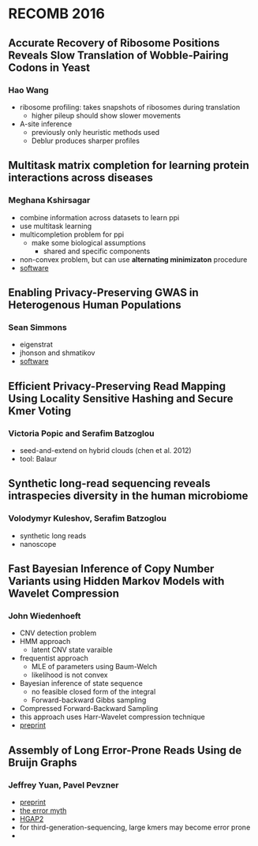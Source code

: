# RECOMB 2016 #

## Accurate Recovery of Ribosome Positions Reveals Slow Translation of Wobble-Pairing Codons in Yeast ##
### Hao Wang ###

- ribosome profiling: takes snapshots of ribosomes during translation
    - higher pileup should show slower movements
- A-site inference
    - previously only heuristic methods used
    - Deblur produces sharper profiles

## Multitask matrix completion for learning protein interactions across diseases ##
### Meghana Kshirsagar ###

- combine information across datasets to learn ppi
- use multitask learning
- multicompletion problem for ppi
    - make some biological assumptions
        - shared and specific components
- non-convex problem, but can use __alternating minimizaton__ procedure
- [software](http://www.cs.cmu.edu/~mkshirsa/bsl_mtl)

## Enabling Privacy-Preserving GWAS in Heterogenous Human Populations ##
### Sean Simmons ###

- eigenstrat
- jhonson and shmatikov
- [software](https://github.com/seanken/PrivSTRAT)

## Efficient Privacy-Preserving Read Mapping Using Locality Sensitive Hashing and Secure Kmer Voting ##
### Victoria Popic and Serafim Batzoglou ###

- seed-and-extend on hybrid clouds (chen et al. 2012)
- tool: Balaur

## Synthetic long-read sequencing reveals intraspecies diversity in the human microbiome ##
### Volodymyr Kuleshov, Serafim Batzoglou ###

- synthetic long reads
- nanoscope

## Fast Bayesian Inference of Copy Number Variants using Hidden Markov Models with Wavelet Compression ##
### John Wiedenhoeft ###

- CNV detection problem
- HMM approach
    - latent CNV state varaible
- frequentist approach
    - MLE of parameters using Baum-Welch
    - likelihood is not convex
- Bayesian inference of state sequence
    - no feasible closed form of the integral
    - Forward-backward Gibbs sampling
- Compressed Forward-Backward Sampling
- this approach uses Harr-Wavelet compression technique
- [preprint](http://biorxiv.org/content/early/2016/04/13/023705)

##  Assembly of Long Error-Prone Reads Using de Bruijn Graphs ##
###  Jeffrey Yuan, Pavel Pevzner ###

- [preprint](http://biorxiv.org/content/biorxiv/early/2016/04/13/048413.full.pdf)
- [the error myth]()
- [HGAP2](https://github.com/PacificBiosciences/Bioinformatics-Training/wiki/HGAP-2.0)
- for third-generation-sequencing, large kmers may become error prone
- 
